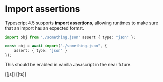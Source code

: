 # Import assertions

Typescript 4.5 supports **import assertions**, allowing runtimes to make sure that an import has an expected format.

```typescript
import obj from "./something.json" assert { type: "json" };

const obj = await import("./something.json", {
    assert: { type: "json" }
});
```

This should be enabled in vanilla Javascript in the near future.

[[js]]
[[ts]]